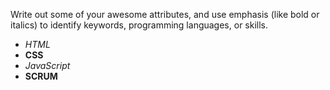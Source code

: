Write out some of your awesome attributes, and use emphasis (like bold or italics) to identify keywords, programming languages, or skills. 
* *HTML*
* **CSS**
* _JavaScript_
* __SCRUM__
